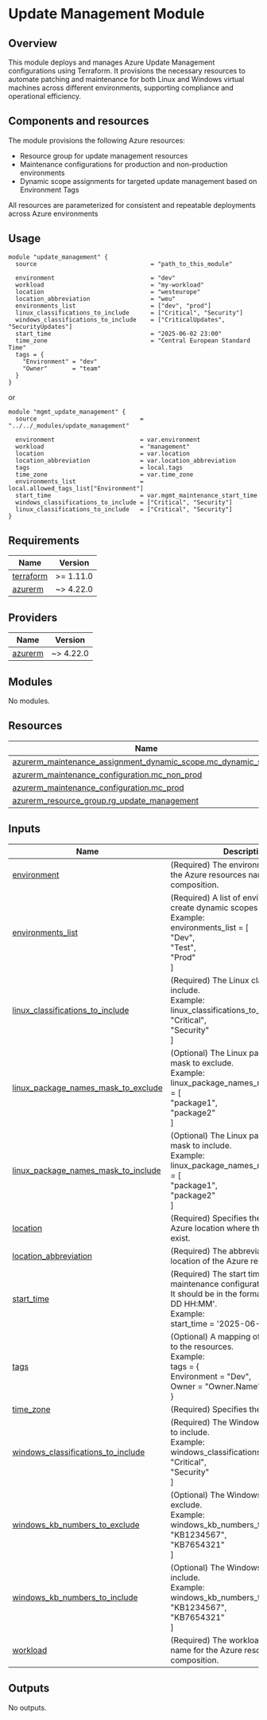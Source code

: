 # Update Management Module

## Overview

This module deploys and manages Azure Update Management configurations using Terraform. It provisions the necessary resources to automate patching and maintenance for both Linux and Windows virtual machines across different environments, supporting compliance and operational efficiency.

## Components and resources

The module provisions the following Azure resources:
* Resource group for update management resources
* Maintenance configurations for production and non-production environments
* Dynamic scope assignments for targeted update management based on Environment Tags

All resources are parameterized for consistent and repeatable deployments across Azure environments

## Usage

```hcl
module "update_management" {
  source                                = "path_to_this_module"

  environment                           = "dev"
  workload                              = "my-workload"
  location                              = "westeurope"
  location_abbreviation                 = "weu"
  environments_list                     = ["dev", "prod"]
  linux_classifications_to_include      = ["Critical", "Security"]
  windows_classifications_to_include    = ["CriticalUpdates", "SecurityUpdates"]
  start_time                            = "2025-06-02 23:00"
  time_zone                             = "Central European Standard Time"
  tags = {
    "Environment" = "dev"
    "Owner"       = "team"
  }
}
```

or

```hcl
module "mgmt_update_management" {
  source                             = "../../_modules/update_management"

  environment                        = var.environment
  workload                           = "management"
  location                           = var.location
  location_abbreviation              = var.location_abbreviation
  tags                               = local.tags
  time_zone                          = var.time_zone
  environments_list                  = local.allowed_tags_list["Environment"]
  start_time                         = var.mgmt_maintenance_start_time
  windows_classifications_to_include = ["Critical", "Security"]
  linux_classifications_to_include   = ["Critical", "Security"]
}
```

<!-- BEGIN_TF_DOCS -->
## Requirements

| Name | Version |
|------|---------|
| <a name="requirement_terraform"></a> [terraform](#requirement\_terraform) | >= 1.11.0 |
| <a name="requirement_azurerm"></a> [azurerm](#requirement\_azurerm) | ~> 4.22.0 |

## Providers

| Name | Version |
|------|---------|
| <a name="provider_azurerm"></a> [azurerm](#provider\_azurerm) | ~> 4.22.0 |

## Modules

No modules.

## Resources

| Name | Type |
|------|------|
| [azurerm_maintenance_assignment_dynamic_scope.mc_dynamic_scope](https://registry.terraform.io/providers/hashicorp/azurerm/latest/docs/resources/maintenance_assignment_dynamic_scope) | resource |
| [azurerm_maintenance_configuration.mc_non_prod](https://registry.terraform.io/providers/hashicorp/azurerm/latest/docs/resources/maintenance_configuration) | resource |
| [azurerm_maintenance_configuration.mc_prod](https://registry.terraform.io/providers/hashicorp/azurerm/latest/docs/resources/maintenance_configuration) | resource |
| [azurerm_resource_group.rg_update_management](https://registry.terraform.io/providers/hashicorp/azurerm/latest/docs/resources/resource_group) | resource |

## Inputs

| Name | Description | Type | Default | Required |
|------|-------------|------|---------|:--------:|
| <a name="input_environment"></a> [environment](#input\_environment) | (Required) The environment name for the Azure resources names composition. | `string` | n/a | yes |
| <a name="input_environments_list"></a> [environments\_list](#input\_environments\_list) | (Required) A list of environments to create dynamic scopes for.<br/>    Example:<br/>      environments\_list = [<br/>        "Dev",<br/>        "Test",<br/>        "Prod"<br/>      ] | `set(string)` | n/a | yes |
| <a name="input_linux_classifications_to_include"></a> [linux\_classifications\_to\_include](#input\_linux\_classifications\_to\_include) | (Required) The Linux classifications to include.<br/>    Example:<br/>      linux\_classifications\_to\_include = [<br/>        "Critical",<br/>        "Security"<br/>      ] | `list(string)` | n/a | yes |
| <a name="input_linux_package_names_mask_to_exclude"></a> [linux\_package\_names\_mask\_to\_exclude](#input\_linux\_package\_names\_mask\_to\_exclude) | (Optional) The Linux package names mask to exclude.<br/>    Example:<br/>      linux\_package\_names\_mask\_to\_exclude = [<br/>        "package1",<br/>        "package2"<br/>      ] | `list(string)` | `[]` | no |
| <a name="input_linux_package_names_mask_to_include"></a> [linux\_package\_names\_mask\_to\_include](#input\_linux\_package\_names\_mask\_to\_include) | (Optional) The Linux package names mask to include.<br/>    Example:<br/>      linux\_package\_names\_mask\_to\_include = [<br/>        "package1",<br/>        "package2"<br/>      ] | `list(string)` | `[]` | no |
| <a name="input_location"></a> [location](#input\_location) | (Required) Specifies the supported Azure location where the resources exist. | `string` | n/a | yes |
| <a name="input_location_abbreviation"></a> [location\_abbreviation](#input\_location\_abbreviation) | (Required) The abbreviation for the location of the Azure resources. | `string` | n/a | yes |
| <a name="input_start_time"></a> [start\_time](#input\_start\_time) | (Required) The start time for the maintenance configuration.<br/>    It should be in the format 'YYYY-MM-DD HH:MM'.<br/>    Example: <br/>      start\_time = '2025-06-02 23:00'. | `string` | n/a | yes |
| <a name="input_tags"></a> [tags](#input\_tags) | (Optional) A mapping of tags to assign to the resources.<br/>    Example:<br/>      tags = {<br/>          Environment = "Dev",<br/>          Owner       = "Owner.Name"<br/>      } | `map(string)` | `{}` | no |
| <a name="input_time_zone"></a> [time\_zone](#input\_time\_zone) | (Required) Specifies the timezone. | `string` | n/a | yes |
| <a name="input_windows_classifications_to_include"></a> [windows\_classifications\_to\_include](#input\_windows\_classifications\_to\_include) | (Required) The Windows classifications to include.<br/>    Example:<br/>      windows\_classifications\_to\_include = [<br/>        "Critical",<br/>        "Security"<br/>        ] | `list(string)` | n/a | yes |
| <a name="input_windows_kb_numbers_to_exclude"></a> [windows\_kb\_numbers\_to\_exclude](#input\_windows\_kb\_numbers\_to\_exclude) | (Optional) The Windows KB numbers to exclude.<br/>    Example:<br/>      windows\_kb\_numbers\_to\_exclude = [<br/>        "KB1234567",<br/>        "KB7654321"<br/>      ] | `list(string)` | `[]` | no |
| <a name="input_windows_kb_numbers_to_include"></a> [windows\_kb\_numbers\_to\_include](#input\_windows\_kb\_numbers\_to\_include) | (Optional) The Windows KB numbers to include.<br/>    Example:<br/>      windows\_kb\_numbers\_to\_include = [<br/>        "KB1234567",<br/>        "KB7654321"<br/>      ] | `list(string)` | `[]` | no |
| <a name="input_workload"></a> [workload](#input\_workload) | (Required) The workload or subcription name for the Azure resources names composition. | `string` | n/a | yes |

## Outputs

No outputs.
<!-- END_TF_DOCS -->